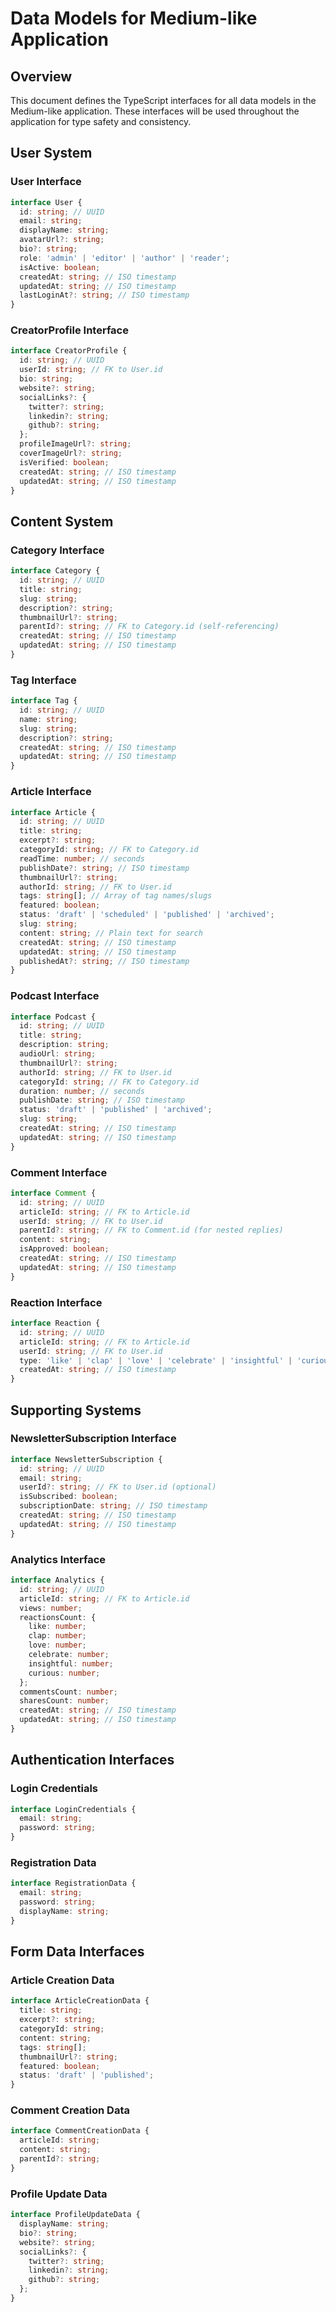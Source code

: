 # Data Models for Medium-like Application

## Overview
This document defines the TypeScript interfaces for all data models in the Medium-like application. These interfaces will be used throughout the application for type safety and consistency.

## User System

### User Interface
```typescript
interface User {
  id: string; // UUID
  email: string;
  displayName: string;
  avatarUrl?: string;
  bio?: string;
  role: 'admin' | 'editor' | 'author' | 'reader';
  isActive: boolean;
  createdAt: string; // ISO timestamp
  updatedAt: string; // ISO timestamp
  lastLoginAt?: string; // ISO timestamp
}
```

### CreatorProfile Interface
```typescript
interface CreatorProfile {
  id: string; // UUID
  userId: string; // FK to User.id
  bio: string;
  website?: string;
  socialLinks?: {
    twitter?: string;
    linkedin?: string;
    github?: string;
  };
  profileImageUrl?: string;
  coverImageUrl?: string;
  isVerified: boolean;
  createdAt: string; // ISO timestamp
  updatedAt: string; // ISO timestamp
}
```

## Content System

### Category Interface
```typescript
interface Category {
  id: string; // UUID
  title: string;
  slug: string;
  description?: string;
  thumbnailUrl?: string;
  parentId?: string; // FK to Category.id (self-referencing)
  createdAt: string; // ISO timestamp
  updatedAt: string; // ISO timestamp
}
```

### Tag Interface
```typescript
interface Tag {
  id: string; // UUID
  name: string;
  slug: string;
  description?: string;
  createdAt: string; // ISO timestamp
  updatedAt: string; // ISO timestamp
}
```

### Article Interface
```typescript
interface Article {
  id: string; // UUID
  title: string;
  excerpt?: string;
  categoryId: string; // FK to Category.id
  readTime: number; // seconds
  publishDate?: string; // ISO timestamp
  thumbnailUrl?: string;
  authorId: string; // FK to User.id
  tags: string[]; // Array of tag names/slugs
  featured: boolean;
  status: 'draft' | 'scheduled' | 'published' | 'archived';
  slug: string;
  content: string; // Plain text for search
  createdAt: string; // ISO timestamp
  updatedAt: string; // ISO timestamp
  publishedAt?: string; // ISO timestamp
}
```

### Podcast Interface
```typescript
interface Podcast {
  id: string; // UUID
  title: string;
  description: string;
  audioUrl: string;
  thumbnailUrl?: string;
  authorId: string; // FK to User.id
  categoryId: string; // FK to Category.id
  duration: number; // seconds
  publishDate: string; // ISO timestamp
  status: 'draft' | 'published' | 'archived';
  slug: string;
  createdAt: string; // ISO timestamp
  updatedAt: string; // ISO timestamp
}
```

### Comment Interface
```typescript
interface Comment {
  id: string; // UUID
  articleId: string; // FK to Article.id
  userId: string; // FK to User.id
  parentId?: string; // FK to Comment.id (for nested replies)
  content: string;
  isApproved: boolean;
  createdAt: string; // ISO timestamp
  updatedAt: string; // ISO timestamp
}
```

### Reaction Interface
```typescript
interface Reaction {
  id: string; // UUID
  articleId: string; // FK to Article.id
  userId: string; // FK to User.id
  type: 'like' | 'clap' | 'love' | 'celebrate' | 'insightful' | 'curious';
  createdAt: string; // ISO timestamp
}
```

## Supporting Systems

### NewsletterSubscription Interface
```typescript
interface NewsletterSubscription {
  id: string; // UUID
  email: string;
  userId?: string; // FK to User.id (optional)
  isSubscribed: boolean;
  subscriptionDate: string; // ISO timestamp
  createdAt: string; // ISO timestamp
  updatedAt: string; // ISO timestamp
}
```

### Analytics Interface
```typescript
interface Analytics {
  id: string; // UUID
  articleId: string; // FK to Article.id
  views: number;
  reactionsCount: {
    like: number;
    clap: number;
    love: number;
    celebrate: number;
    insightful: number;
    curious: number;
  };
  commentsCount: number;
  sharesCount: number;
  createdAt: string; // ISO timestamp
  updatedAt: string; // ISO timestamp
}
```

## Authentication Interfaces

### Login Credentials
```typescript
interface LoginCredentials {
  email: string;
  password: string;
}
```

### Registration Data
```typescript
interface RegistrationData {
  email: string;
  password: string;
  displayName: string;
}
```

## Form Data Interfaces

### Article Creation Data
```typescript
interface ArticleCreationData {
  title: string;
  excerpt?: string;
  categoryId: string;
  content: string;
  tags: string[];
  thumbnailUrl?: string;
  featured: boolean;
  status: 'draft' | 'published';
}
```

### Comment Creation Data
```typescript
interface CommentCreationData {
  articleId: string;
  content: string;
  parentId?: string;
}
```

### Profile Update Data
```typescript
interface ProfileUpdateData {
  displayName: string;
  bio?: string;
  website?: string;
  socialLinks?: {
    twitter?: string;
    linkedin?: string;
    github?: string;
  };
}